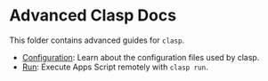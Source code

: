 # Advanced Clasp Docs

This folder contains advanced guides for `clasp`.

- [Configuration](/docs/config-files.md): Learn about the configuration files used by clasp.
- [Run](/docs/run.md): Execute Apps Script remotely with `clasp run`.
